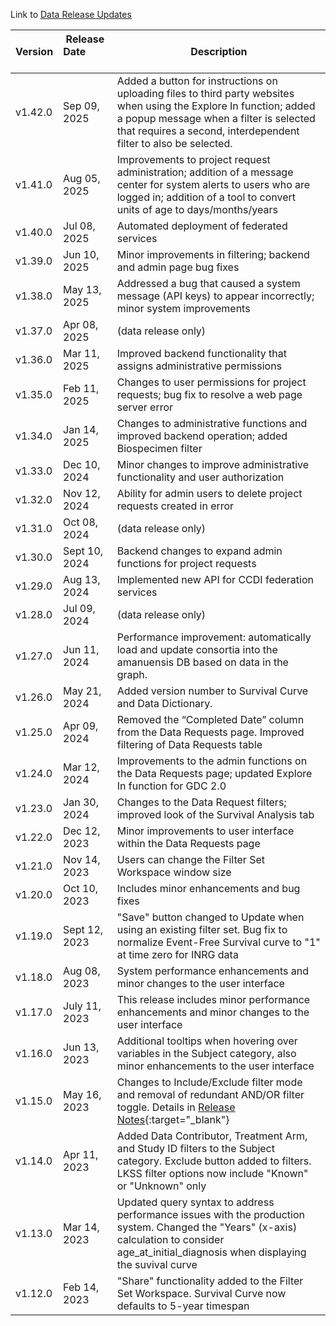 Link to [Data Release Updates](https://docs.pedscommons.org/DataReleases/)

| Version | Release Date &nbsp; &nbsp; &nbsp; &nbsp; &nbsp; &nbsp;| Description |
| ------- | -------------- | ----------------------------|
| v1.42.0 | Sep 09, 2025 | Added a button for instructions on uploading files to third party websites when using the Explore In function; added a popup message when a filter is selected that requires a second, interdependent filter to also be selected. |
| v1.41.0 | Aug 05, 2025 | Improvements to project request administration; addition of a message center for system alerts to users who are logged in; addition of a tool to convert units of age to days/months/years |
| v1.40.0 | Jul 08, 2025 | Automated deployment of federated services |
| v1.39.0 | Jun 10, 2025 | Minor improvements in filtering; backend and admin page bug fixes |
| v1.38.0 | May 13, 2025 | Addressed a bug that caused a system message (API keys) to appear incorrectly; minor system improvements |
| v1.37.0 | Apr 08, 2025 | (data release only) |
| v1.36.0 | Mar 11, 2025 | Improved backend functionality that assigns administrative permissions |
| v1.35.0 | Feb 11, 2025 | Changes to user permissions for project requests; bug fix to resolve a web page server error |
| v1.34.0 | Jan 14, 2025 | Changes to administrative functions and improved backend operation; added Biospecimen filter |
| v1.33.0 | Dec 10, 2024 | Minor changes to improve administrative functionality and user authorization |
| v1.32.0 | Nov 12, 2024 | Ability for admin users to delete project requests created in error |
| v1.31.0 | Oct 08, 2024 | (data release only) |
| v1.30.0 | Sept 10, 2024 | Backend changes to expand admin functions for project requests |
| v1.29.0 | Aug 13, 2024 | Implemented new API for CCDI federation services |
| v1.28.0 | Jul 09, 2024 | (data release only) |
| v1.27.0 | Jun 11, 2024 | Performance improvement: automatically load and update consortia into the amanuensis DB based on data in the graph. |
| v1.26.0 | May 21, 2024 | Added version number to Survival Curve and Data Dictionary. |
| v1.25.0 | Apr 09, 2024 | Removed the “Completed Date” column from the Data Requests page. Improved filtering of Data Requests table |
| v1.24.0 | Mar 12, 2024 | Improvements to the admin functions on the Data Requests page; updated Explore In function for GDC 2.0  |
| v1.23.0 | Jan 30, 2024 | Changes to the Data Request filters; improved look of the Survival Analysis tab |
| v1.22.0 | Dec 12, 2023 | Minor improvements to user interface within the Data Requests page |
| v1.21.0 | Nov 14, 2023 | Users can change the Filter Set Workspace window size |
| v1.20.0 | Oct 10, 2023 | Includes minor enhancements and bug fixes |
| v1.19.0 | Sept 12, 2023 | "Save" button changed to Update when using an existing filter set. Bug fix to normalize Event-Free Survival curve to "1" at time zero for INRG data |
| v1.18.0 | Aug 08, 2023 | System performance enhancements and minor changes to the user interface |
| v1.17.0 | July 11, 2023 | This release includes minor performance enhancements and minor changes to the user interface |
| v1.16.0 | Jun 13, 2023 | Additional tooltips when hovering over variables in the Subject category, also minor enhancements to the user interface |
| v1.15.0 | May 16, 2023 | Changes to Include/Exclude filter mode and removal of redundant AND/OR filter toggle. Details in [Release Notes](https://drive.google.com/file/d/1cxKhZe-t0XIHOPUjfdXGkki7I4t_F0s7/view?usp=sharing){:target="_blank"} |
| v1.14.0 | Apr 11, 2023 | Added Data Contributor, Treatment Arm, and Study ID filters to the Subject category. Exclude button added to filters. LKSS filter options now include "Known" or "Unknown" only |
| v1.13.0 | Mar 14, 2023 | Updated query syntax to address performance issues with the production system. Changed the "Years" (x-axis) calculation to consider age_at_initial_diagnosis when displaying the suvival curve |
| v1.12.0 | Feb 14, 2023 | "Share" functionality added to the Filter Set Workspace. Survival Curve now defaults to 5-year timespan |

